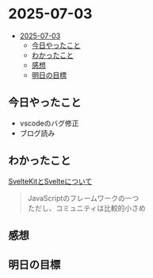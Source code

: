 # 2025-07-03
- [2025-07-03](#2025)
  - [今日やったこと](#今日やったこと)
  - [わかったこと](#わかったこと)
  - [感想](#感想)
  - [明日の目標](#明日の目標)
## 今日やったこと  
- vscodeのバグ修正  
- ブログ読み
## わかったこと  
<ins>SvelteKitとSvelteについて</ins>  
>JavaScriptのフレームワークの一つ  
>ただし、コミュニティは比較的小さめ
## 感想  

## 明日の目標  
